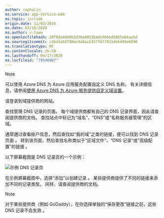 ```yaml
---
author: cephalin
ms.service: app-service-web
ms.topic: include
origin.date: 11/03/2016
ms.date: 03/16/2020
ms.author: v-tawe
ms.openlocfilehash: 20f9de4de0b3d36e0053bade366ad5885e84aa5d
ms.sourcegitcommit: c1ba5a62f30ac0a3acb337fb77431de6493e6096
ms.translationtype: HT
ms.contentlocale: zh-CN
ms.lasthandoff: 04/17/2020
ms.locfileid: "79546987"
---
```

> [!NOTE]
> 可以使用 Azure DNS 为 Azure 应用服务配置自定义 DNS 名称。 有关详细信息，请参阅[使用 Azure DNS 为 Azure 服务提供自定义域设置](../articles/dns/dns-custom-domain.md#app-service-web-apps)。
>
>

请登录到域提供商的网站。

查找管理 DNS 记录的页面。 每个域提供商都有自己的 DNS 记录界面，因此请查阅提供商的文档。 查找站点中标记为“域名”、“DNS”或“名称服务器管理”的区域。    

通常通过查看帐户信息，然后查找如“我的域”之类的链接，便可以找到 DNS 记录页面  。 转到该页面，然后查找名称类似于“区域文件”、“DNS 记录”或“高级配置”的链接    。

以下屏幕截图是 DNS 记录页的一个示例：

![示例 DNS 记录页](./media/app-service-web-access-dns-records-no-h/example-record-ui.png)

在示例屏幕截图中，选择“添加”以创建记录  。 某些提供商提供了不同的链接来添加不同的记录类型。 同样，请查阅提供商的文档。

> [!NOTE]
> 对于某些提供商（例如 GoDaddy），在你选择单独的“保存更改”链接之前，这些 DNS 记录不会生效  。 
